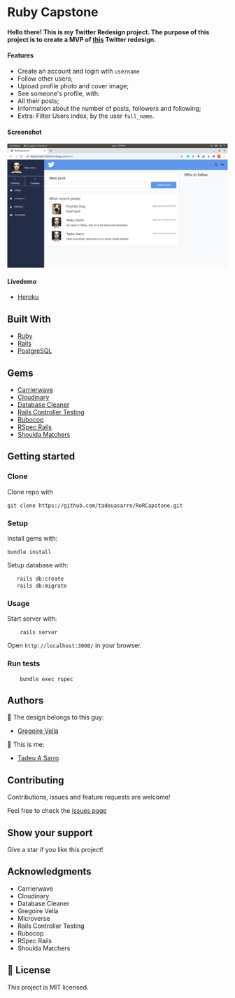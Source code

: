 # Ruby Capstone

#### Hello there! This is my Twitter Redesign project. The purpose of this project is to create a MVP of [this](https://www.behance.net/gallery/14286087/Twitter-Redesign-of-UI-details) Twitter redesign.

#### Features
- Create an account and login with `username`
- Follow other users;
- Upload profile photo and cover image;
- See someone's profile, with:
- All their posts;
- Information about the number of posts, followers and following;
- Extra: Filter Users index, by the user `full_name`.

#### Screenshot

![screenshot](app/assets/images/screenshot.png)

#### Livedemo
- [Heroku](https://damp-temple-33000.herokuapp.com/)

## Built With

- [Ruby](https://www.ruby-lang.org)
- [Rails](https://rubyonrails.org/)
- [PostgreSQL](https://www.postgresql.org/)


## Gems
- [Carrierwave](https://github.com/carrierwaveuploader/carrierwave/)
- [Cloudinary](https://github.com/cloudinary/cloudinary_gem/)
- [Database Cleaner](https://github.com/DatabaseCleaner/database_cleaner/)
- [Rails Controller Testing](https://github.com/rails/rails-controller-testing/)
- [Rubocop](https://github.com/rubocop-hq/rubocop/)
- [RSpec Rails](https://github.com/rspec/rspec-rails/)
- [Shoulda Matchers](https://github.com/thoughtbot/shoulda-matchers/)


## Getting started

### Clone

Clone repo with

```
git clone https://github.com/tadeuasarro/RoRCapstone.git
```

### Setup

Install gems with:

```
bundle install
```

Setup database with:
```
   rails db:create
   rails db:migrate
```

### Usage

Start server with:

```
    rails server
```

Open `http://localhost:3000/` in your browser.

### Run tests

```
    bundle exec rspec
```


## Authors

👤 The design belongs to this guy:
- [Gregoire Vella](https://www.behance.net/gallery/14286087/Twitter-Redesign-of-UI-details)

👤 This is me:

- [Tadeu A Sarro](https://tadeuasarro.web.app)


## Contributing

Contributions, issues and feature requests are welcome!

Feel free to check the [issues page](https://github.com/tadeuasarro/RoRCapstone/issues)


## Show your support

Give a star if you like this project!


## Acknowledgments

- Carrierwave
- Cloudinary
- Database Cleaner
- Gregoire Vella
- Microverse
- Rails Controller Testing
- Rubocop
- RSpec Rails
- Shoulda Matchers


## 📝 License

This project is MIT licensed.
